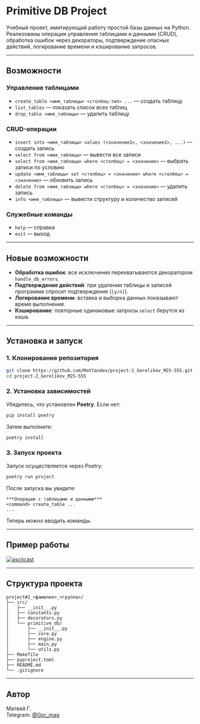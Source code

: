 # Primitive DB Project

Учебный проект, имитирующий работу простой базы данных на Python.  
Реализованы операции управления таблицами и данными (CRUD), обработка ошибок через декораторы, подтверждение опасных действий, логирование времени и кэширование запросов.

---

## Возможности

### Управление таблицами
- `create_table <имя_таблицы> <столбец:тип> ...` — создать таблицу  
- `list_tables` — показать список всех таблиц  
- `drop_table <имя_таблицы>` — удалить таблицу  

### CRUD-операции
- `insert into <имя_таблицы> values (<значение1>, <значение2>, ...)` — создать запись  
- `select from <имя_таблицы>` — вывести все записи  
- `select from <имя_таблицы> where <столбец> = <значение>` — выбрать записи по условию  
- `update <имя_таблицы> set <столбец> = <значение> where <столбец> = <значение>` — обновить запись  
- `delete from <имя_таблицы> where <столбец> = <значение>` — удалить запись  
- `info <имя_таблицы>` — вывести структуру и количество записей  

### Служебные команды
- `help` — справка  
- `exit` — выход  

---

## Новые возможности
- **Обработка ошибок**: все исключения перехватываются декоратором `handle_db_errors`.  
- **Подтверждение действий**: при удалении таблицы и записей программа спросит подтверждение (`[y/n]`).  
- **Логирование времени**: вставка и выборка данных показывают время выполнения.  
- **Кэширование**: повторные одинаковые запросы `select` берутся из кэша.  

---

## Установка и запуск

### 1. Клонирование репозитория
```bash
git clone https://github.com/MatYandex/project-2_Gorelikov_M25-555.git
cd project-2_Gorelikov_M25-555
```

### 2. Установка зависимостей
Убедитесь, что установлен **Poetry**. Если нет:  
```bash
pip install poetry
```

Затем выполните:
```bash
poetry install
```

### 3. Запуск проекта
Запуск осуществляется через Poetry:

```bash
poetry run project
```

После запуска вы увидите:
```
***Операции с таблицами и данными***
<command> create_table ...
...
```

Теперь можно вводить команды.

---

## Пример работы

[![asciicast](https://asciinema.org/a/IJ6xyo8FlDKgZVQ6Wmq6dP6Rg.svg)](https://asciinema.org/a/IJ6xyo8FlDKgZVQ6Wmq6dP6Rg)

---

## Структура проекта

```
project#2_<фамилия>_<группа>/
├── src/
│   ├── __init__.py
│   ├── constants.py
│   ├── decorators.py
│   └── primitive_db/
│       ├── __init__.py
│       ├── core.py
│       ├── engine.py
│       ├── main.py
│       └── utils.py
├── Makefile
├── pyproject.toml
├── README.md
└── .gitignore
```

---

## Автор

Матвей Г.  
Telegram: [@Gor_mag](https://t.me/Gor_mag)
